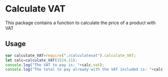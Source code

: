 # Calculate VAT

This package contains a function to calculate the price of a product with VAT

## Usage

```Javascript
var calculate_VAT=require("./calculatevat").calculate_VAT;
let calc=calculate_VAT(1524,11);
console.log("The VAT to pay is: "+calc.vat);
console.log("The total to pay already with the VAT included is: "+calc.total);

```